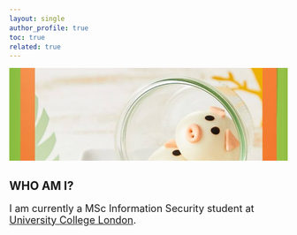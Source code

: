 ```yaml
---
layout: single
author_profile: true
toc: true
related: true
---
```


<img class="img-responsive" src="/assets/images/pig.jpg" alt=""><br>
    
## WHO AM I?

<p style="font-size:18px">
    I am currently a MSc Information Security student at <a href="https://www.ucl.ac.uk/">University College London</a>.
</p>